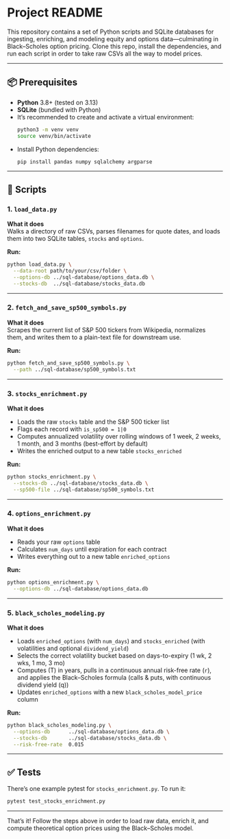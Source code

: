 # Project README

This repository contains a set of Python scripts and SQLite databases for ingesting, enriching, and modeling equity and options data—culminating in Black–Scholes option pricing. Clone this repo, install the dependencies, and run each script in order to take raw CSVs all the way to model prices.

---

## 📦 Prerequisites

- **Python** 3.8+ (tested on 3.13)  
- **SQLite** (bundled with Python)  
- It’s recommended to create and activate a virtual environment:  
  ```bash
  python3 -m venv venv
  source venv/bin/activate
  ```
- Install Python dependencies:  
  ```bash
  pip install pandas numpy sqlalchemy argparse
  ```

---

## 🔧 Scripts

### 1. `load_data.py`

**What it does**  
Walks a directory of raw CSVs, parses filenames for quote dates, and loads them into two SQLite tables, `stocks` and `options`.

**Run:**
```bash
python load_data.py \
  --data-root path/to/your/csv/folder \
  --options-db ../sql-database/options_data.db \
  --stocks-db  ../sql-database/stocks_data.db
```

---

### 2. `fetch_and_save_sp500_symbols.py`

**What it does**  
Scrapes the current list of S&P 500 tickers from Wikipedia, normalizes them, and writes them to a plain-text file for downstream use.

**Run:**
```bash
python fetch_and_save_sp500_symbols.py \
  --path ../sql-database/sp500_symbols.txt
```

---

### 3. `stocks_enrichment.py`

**What it does**  
- Loads the raw `stocks` table and the S&P 500 ticker list  
- Flags each record with `is_sp500 = 1|0`  
- Computes annualized volatility over rolling windows of 1 week, 2 weeks, 1 month, and 3 months (best-effort by default)  
- Writes the enriched output to a new table `stocks_enriched`

**Run:**
```bash
python stocks_enrichment.py \
  --stocks-db ../sql-database/stocks_data.db \
  --sp500-file ../sql-database/sp500_symbols.txt
```

---

### 4. `options_enrichment.py`

**What it does**  
- Reads your raw `options` table  
- Calculates `num_days` until expiration for each contract  
- Writes everything out to a new table `enriched_options`

**Run:**
```bash
python options_enrichment.py \
  --options-db ../sql-database/options_data.db
```

---

### 5. `black_scholes_modeling.py`

**What it does**  
- Loads `enriched_options` (with `num_days`) and `stocks_enriched` (with volatilities and optional `dividend_yield`)  
- Selects the correct volatility bucket based on days-to-expiry (1 wk, 2 wks, 1 mo, 3 mo)  
- Computes \(T\) in years, pulls in a continuous annual risk-free rate (`r`), and applies the Black–Scholes formula (calls & puts, with continuous dividend yield \(q\))  
- Updates `enriched_options` with a new `black_scholes_model_price` column

**Run:**
```bash
python black_scholes_modeling.py \
  --options-db      ../sql-database/options_data.db \
  --stocks-db       ../sql-database/stocks_data.db \
  --risk-free-rate  0.015
```

---

## ✅ Tests

There’s one example pytest for `stocks_enrichment.py`. To run it:
```bash
pytest test_stocks_enrichment.py
```

---

That’s it! Follow the steps above in order to load raw data, enrich it, and compute theoretical option prices using the Black–Scholes model.
```
